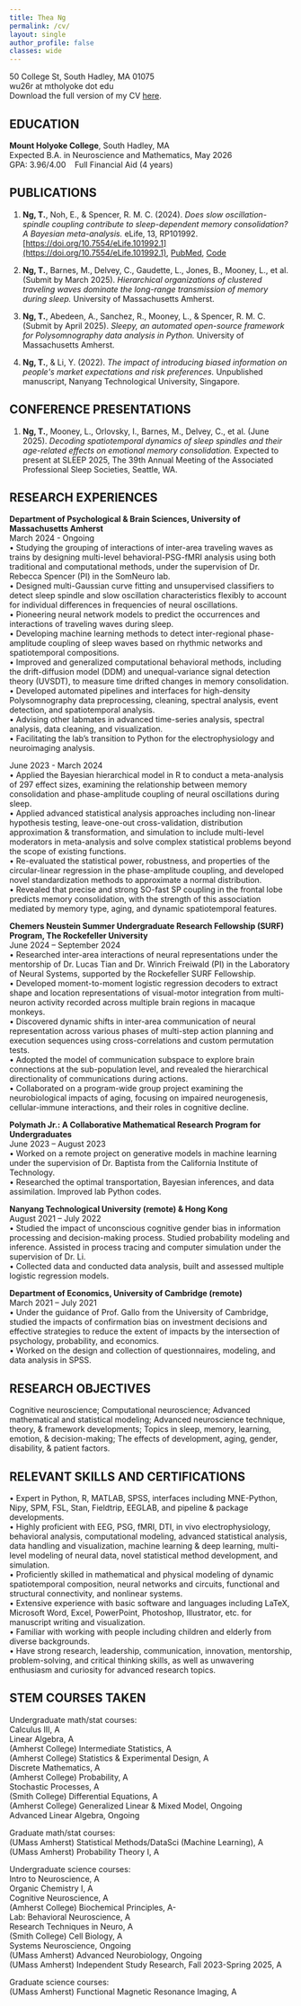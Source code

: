 ```yaml
---
title: Thea Ng
permalink: /cv/
layout: single
author_profile: false
classes: wide
---
```


50 College St, South Hadley, MA 01075 <br>
wu26r at mtholyoke dot edu <br>
Download the full version of my CV [here](/assets/files/CV/Thea_Ng_CV.pdf).

## **EDUCATION**  
**Mount Holyoke College**, South Hadley, MA  
Expected B.A. in Neuroscience and Mathematics, May 2026 <br>
GPA: 3.96/4.00  &nbsp;&nbsp; Full Financial Aid (4 years)  

## **PUBLICATIONS**  
1. **Ng, T.**, Noh, E., & Spencer, R. M. C. (2024). *Does slow oscillation-spindle coupling contribute to sleep-dependent memory consolidation? A Bayesian meta-analysis.* eLife, 13, RP101992. [https://doi.org/10.7554/eLife.101992.1](https://doi.org/10.7554/eLife.101992.1), [PubMed](https://pmc.ncbi.nlm.nih.gov/articles/PMC11383665/), [Code](https://osf.io/9mh5d/)

2. **Ng, T.**, Barnes, M., Delvey, C., Gaudette, L., Jones, B., Mooney, L., et al. (Submit by March 2025). *Hierarchical organizations of clustered traveling waves dominate the long-range transmission of memory during sleep.* University of Massachusetts Amherst.

3. **Ng, T.**,  Abedeen, A., Sanchez, R., Mooney, L.,  & Spencer, R. M. C. (Submit by April 2025). *Sleepy, an automated open-source framework for Polysomnography data analysis in Python.* University of Massachusetts Amherst.

4. **Ng, T.**, & Li, Y. (2022). *The impact of introducing biased information on people's market expectations and risk preferences.* Unpublished manuscript, Nanyang Technological University, Singapore.

## **CONFERENCE PRESENTATIONS**  
1. **Ng, T.**, Mooney, L., Orlovsky, I., Barnes, M., Delvey, C., et al. (June 2025). *Decoding spatiotemporal dynamics of sleep spindles and their age-related effects on emotional memory consolidation.* Expected to present at SLEEP 2025, The 39th Annual Meeting of the Associated Professional Sleep Societies, Seattle, WA.

## **RESEARCH EXPERIENCES**
**Department of Psychological & Brain Sciences, University of Massachusetts Amherst** <br>
March 2024 - Ongoing  
• Studying the grouping of interactions of inter-area traveling waves as trains by designing multi-level behavioral-PSG-fMRI analysis using both traditional and computational methods, under the supervision of Dr. Rebecca Spencer (PI) in the SomNeuro lab.  
• Designed multi-Gaussian curve fitting and unsupervised classifiers to detect sleep spindle and slow oscillation characteristics flexibly to account for individual differences in frequencies of neural oscillations.  
• Pioneering neural network models to predict the occurrences and interactions of traveling waves during sleep.  
• Developing machine learning methods to detect inter-regional phase-amplitude coupling of sleep waves based on rhythmic networks and spatiotemporal compositions.  
• Improved and generalized computational behavioral methods, including the drift-diffusion model (DDM) and unequal-variance signal detection theory (UVSDT), to measure time drifted changes in memory consolidation.  
• Developed automated pipelines and interfaces for high-density Polysomnography data preprocessing, cleaning, spectral analysis, event detection, and spatiotemporal analysis.  
• Advising other labmates in advanced time-series analysis, spectral analysis, data cleaning, and visualization.  
• Facilitating the lab’s transition to Python for the electrophysiology and neuroimaging analysis.  

June 2023 - March 2024 <br>
• Applied the Bayesian hierarchical model in R to conduct a meta-analysis of 297 effect sizes, examining the relationship between memory consolidation and phase-amplitude coupling of neural oscillations during sleep.  
• Applied advanced statistical analysis approaches including non-linear hypothesis testing, leave-one-out cross-validation, distribution approximation & transformation, and simulation to include multi-level moderators in meta-analysis and solve complex statistical problems beyond the scope of existing functions.  
• Re-evaluated the statistical power, robustness, and properties of the circular-linear regression in the phase-amplitude coupling, and developed novel standardization methods to approximate a normal distribution.  
• Revealed that precise and strong SO-fast SP coupling in the frontal lobe predicts memory consolidation, with the strength of this association mediated by memory type, aging, and dynamic spatiotemporal features.  

**Chemers Neustein Summer Undergraduate Research Fellowship (SURF) Program, The Rockefeller University** <br>
June 2024 – September 2024 <br>
• Researched inter-area interactions of neural representations under the mentorship of Dr. Lucas Tian and Dr. Winrich Freiwald (PI) in the Laboratory of Neural Systems, supported by the Rockefeller SURF Fellowship.  
• Developed moment-to-moment logistic regression decoders to extract shape and location representations of visual-motor integration from multi-neuron activity recorded across multiple brain regions in macaque monkeys.  
• Discovered dynamic shifts in inter-area communication of neural representation across various phases of multi-step action planning and execution sequences using cross-correlations and custom permutation tests.  
• Adopted the model of communication subspace to explore brain connections at the sub-population level, and revealed the hierarchical directionality of communications during actions.  
•  Collaborated on a program-wide group project examining the neurobiological impacts of aging, focusing on impaired neurogenesis, cellular-immune interactions, and their roles in cognitive decline.  
                                                                                                        
**Polymath Jr.: A Collaborative Mathematical Research Program for Undergraduates** <br>
June 2023 – August 2023 <br>
• Worked on a remote project on generative models in machine learning under the supervision of Dr. Baptista from the California Institute of Technology.  
• Researched the optimal transportation, Bayesian inferences, and data assimilation. Improved lab Python codes.  
  
**Nanyang Technological University (remote) & Hong Kong** <br>
August 2021 – July 2022 <br>
• Studied the impact of unconscious cognitive gender bias in information processing and decision-making process. Studied probability modeling and inference. Assisted in process tracing and computer simulation under the supervision of Dr. Li.  
• Collected data and conducted data analysis, built and assessed multiple logistic regression models.  

**Department of Economics, University of Cambridge (remote)** <br>
March 2021 – July 2021 <br>
• Under the guidance of Prof. Gallo from the University of Cambridge, studied the impacts of confirmation bias on investment decisions and effective strategies to reduce the extent of impacts by the intersection of psychology, probability, and economics.  
• Worked on the design and collection of questionnaires, modeling, and data analysis in SPSS.  

## **RESEARCH OBJECTIVES**
Cognitive neuroscience; Computational neuroscience; Advanced mathematical and statistical modeling; Advanced neuroscience technique, theory, & framework developments; Topics in sleep, memory, learning, emotion, & decision-making; The effects of development, aging, gender, disability, & patient factors.

## **RELEVANT SKILLS AND CERTIFICATIONS**
•  Expert in Python, R, MATLAB, SPSS, interfaces including MNE-Python, Nipy, SPM, FSL, Stan, Fieldtrip, EEGLAB, and pipeline & package developments.  
•  Highly proficient with EEG, PSG, fMRI, DTI, in vivo electrophysiology, behavioral analysis, computational modeling, advanced statistical analysis, data handling and visualization, machine learning & deep learning, multi-level modeling of neural data, novel statistical method development, and simulation.  
• Proficiently skilled in mathematical and physical modeling of dynamic spatiotemporal composition, neural networks and circuits, functional and structural connectivity, and nonlinear systems.  
•  Extensive experience with basic software and languages including LaTeX, Microsoft Word, Excel, PowerPoint, Photoshop, Illustrator, etc. for manuscript writing and visualization.  
•  Familiar with working with people including children and elderly from diverse backgrounds.  
•  Have strong research, leadership, communication, innovation, mentorship, problem-solving, and critical thinking skills, as well as unwavering enthusiasm and curiosity for advanced research topics.  

## **STEM COURSES TAKEN**
Undergraduate math/stat courses: <br>
Calculus III, A <br>
Linear Algebra, A <br>
(Amherst College) Intermediate Statistics, A <br>
(Amherst College) Statistics & Experimental Design, A <br>
Discrete Mathematics, A <br>
(Amherst College) Probability, A <br>
Stochastic Processes, A <br>
(Smith College) Differential Equations, A <br>
(Amherst College) Generalized Linear & Mixed Model, Ongoing <br>
Advanced Linear Algebra, Ongoing

Graduate math/stat courses: <br>
(UMass Amherst) Statistical Methods/DataSci (Machine Learning), A <br>
(UMass Amherst) Probability Theory I, A

Undergraduate science courses: <br>
Intro to Neuroscience, A <br>
Organic Chemistry I, A <br>
Cognitive Neuroscience, A <br>
(Amherst College) Biochemical Principles, A- <br>
Lab: Behavioral Neuroscience, A <br>
Research Techniques in Neuro, A <br>
(Smith College) Cell Biology, A <br>
Systems Neuroscience, Ongoing <br>
(UMass Amherst) Advanced Neurobiology, Ongoing <br>
(UMass Amherst) Independent Study Research, Fall 2023-Spring 2025, A

Graduate science courses: <br>
(UMass Amherst) Functional Magnetic Resonance Imaging, A